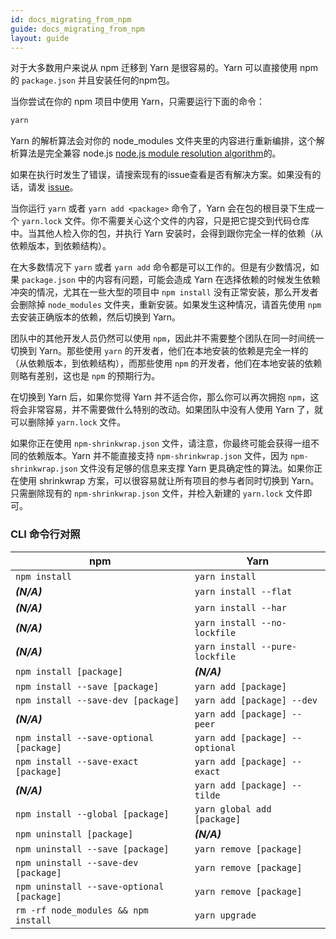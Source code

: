 ```yaml
---
id: docs_migrating_from_npm
guide: docs_migrating_from_npm
layout: guide
---
```

对于大多数用户来说从 npm 迁移到 Yarn 是很容易的。Yarn 可以直接使用 npm 的 `package.json` 并且安装任何的npm包。

当你尝试在你的 npm 项目中使用 Yarn，只需要运行下面的命令：

```sh
yarn
```

Yarn 的解析算法会对你的 node_modules 文件夹里的内容进行重新编排，这个解析算法是完全兼容 node.js [node.js module resolution algorithm](https://nodejs.org/api/modules.html#modules_all_together)的。

如果在执行时发生了错误，请搜索现有的issue查看是否有解决方案。如果没有的话，请发 [issue](https://github.com/yarnpkg/yarn/issues)。

当你运行 `yarn` 或者 `yarn add <package>` 命令了，Yarn 会在包的根目录下生成一个 `yarn.lock` 文件。你不需要关心这个文件的内容，只是把它提交到代码仓库中。当其他人检入你的包，并执行 Yarn 安装时，会得到跟你完全一样的依赖（从依赖版本，到依赖结构）。

在大多数情况下 `yarn` 或者 `yarn add` 命令都是可以工作的。但是有少数情况，如果 `package.json` 中的内容有问题，可能会造成 Yarn 在选择依赖的时候发生依赖冲突的情况，尤其在一些大型的项目中 `npm install` 没有正常安装，那么开发者会删除掉 `node_modules` 文件夹，重新安装。如果发生这种情况，请首先使用 `npm` 去安装正确版本的依赖，然后切换到 Yarn。

团队中的其他开发人员仍然可以使用 `npm`，因此并不需要整个团队在同一时间统一切换到 Yarn。那些使用 `yarn` 的开发者，他们在本地安装的依赖是完全一样的（从依赖版本，到依赖结构），而那些使用 `npm` 的开发者，他们在本地安装的依赖则略有差别，这也是 `npm` 的预期行为。

在切换到 Yarn 后，如果你觉得 Yarn 并不适合你，那么你可以再次拥抱 `npm`，这将会非常容易，并不需要做什么特别的改动。如果团队中没有人使用 Yarn 了，就可以删除掉 `yarn.lock` 文件。

如果你正在使用 `npm-shrinkwrap.json` 文件，请注意，你最终可能会获得一组不同的依赖版本。Yarn 并不能直接支持 `npm-shrinkwrap.json` 文件，因为 `npm-shrinkwrap.json` 文件没有足够的信息来支撑 Yarn 更具确定性的算法。如果你正在使用 shrinkwrap 方案，可以很容易就让所有项目的参与者同时切换到 Yarn。只需删除现有的 `npm-shrinkwrap.json` 文件，并检入新建的 `yarn.lock` 文件即可。

### CLI 命令行对照 <a class="toc" id="toc-cli-commands-comparison" href="#toc-cli-commands-comparison"></a>

| npm                                         | Yarn                                        |
| ------------------------------------------- | ------------------------------------------- |
| `npm install`                               | `yarn install`                              |
| ***(N/A)***                                 | `yarn install --flat`                       |
| ***(N/A)***                                 | `yarn install --har`                        |
| ***(N/A)***                                 | `yarn install --no-lockfile`                |
| ***(N/A)***                                 | `yarn install --pure-lockfile`              |
| `npm install [package]`                     | ***(N/A)***                                 |
| `npm install --save [package]`              | `yarn add [package]`                        |
| `npm install --save-dev [package]`          | `yarn add [package] --dev`                  |
| ***(N/A)***                                 | `yarn add [package] --peer`                 |
| `npm install --save-optional [package]`     | `yarn add [package] --optional`             |
| `npm install --save-exact [package]`        | `yarn add [package] --exact`                |
| ***(N/A)***                                 | `yarn add [package] --tilde`                |
| `npm install --global [package]`            | `yarn global add [package]`                 |
| `npm uninstall [package]`                   | ***(N/A)***                                 |
| `npm uninstall --save [package]`            | `yarn remove [package]`                     |
| `npm uninstall --save-dev [package]`        | `yarn remove [package]`                     |
| `npm uninstall --save-optional [package]`   | `yarn remove [package]`                     |
| `rm -rf node_modules && npm install`        | `yarn upgrade`                    |
